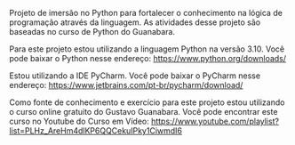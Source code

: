 Projeto de imersão no Python para fortalecer o conhecimento na lógica de programação através da linguagem. As atividades desse projeto são baseadas no curso de Python do Guanabara.

Para este projeto estou utilizando a linguagem Python na versão 3.10. Você pode baixar o Python nesse endereço: https://www.python.org/downloads/

Estou utilizando a IDE PyCharm. Você pode baixar o PyCharm nesse endereço: https://www.jetbrains.com/pt-br/pycharm/download/

Como fonte de conhecimento e exercício para este projeto estou utilizando o curso online gratuito do Gustavo Guanabara. Você pode encontrar este curso no Youtube do Curso em Vídeo: https://www.youtube.com/playlist?list=PLHz_AreHm4dlKP6QQCekuIPky1CiwmdI6 